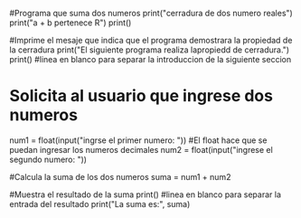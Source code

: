 #Programa que suma dos numeros
print("cerradura de dos numero reales")
print("a + b pertenece R")
print()

#Imprime el mesaje que indica que el programa demostrara la propiedad de la cerradura
print("El siguiente programa realiza lapropiedd de cerradura.")
print() #linea en blanco para separar la introduccion de la siguiente seccion

# Solicita al usuario que ingrese dos numeros
num1 = float(input("ingrse el primer numero: ")) #El float hace que se puedan ingresar los numeros decimales
num2 = float(input("ingrese el segundo numero: "))

#Calcula la suma de los dos numeros
suma = num1 + num2

#Muestra el resultado de la suma
print() #linea en blanco para separar la entrada del resultado
print("La suma es:", suma)